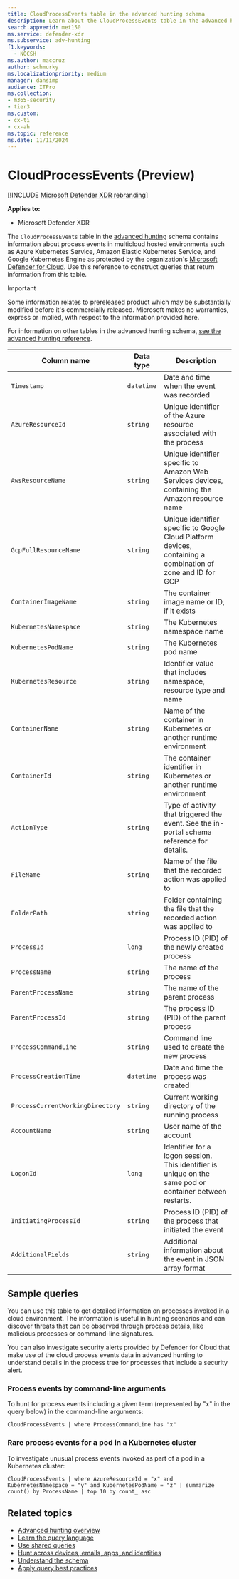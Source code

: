 ```yaml
---
title: CloudProcessEvents table in the advanced hunting schema
description: Learn about the CloudProcessEvents table in the advanced hunting schema, which contains information about process events in multicloud hosted environments.
search.appverid: met150
ms.service: defender-xdr
ms.subservice: adv-hunting
f1.keywords:
  - NOCSH
ms.author: maccruz
author: schmurky
ms.localizationpriority: medium
manager: dansimp
audience: ITPro
ms.collection: 
- m365-security
- tier3
ms.custom: 
- cx-ti
- cx-ah
ms.topic: reference
ms.date: 11/11/2024
---
```


# CloudProcessEvents (Preview)

[!INCLUDE [Microsoft Defender XDR rebranding](../includes/microsoft-defender.md)]

**Applies to:**
- Microsoft Defender XDR

The `CloudProcessEvents` table in the [advanced hunting](advanced-hunting-overview.md) schema contains information about process events in multicloud hosted environments such as Azure Kubernetes Service, Amazon Elastic Kubernetes Service, and Google Kubernetes Engine as protected by the organization's [Microsoft Defender for Cloud](/azure/defender-for-cloud/concept-integration-365#advanced-hunting-in-xdr). Use this reference to construct queries that return information from this table.

> [!IMPORTANT]
> Some information relates to prereleased product which may be substantially modified before it's commercially released. Microsoft makes no warranties, express or implied, with respect to the information provided here.

For information on other tables in the advanced hunting schema, [see the advanced hunting reference](advanced-hunting-schema-tables.md).

| Column name | Data type | Description |
|-------------|-----------|-------------|
| `Timestamp` | `datetime` | Date and time when the event was recorded |
| `AzureResourceId` | `string` | 	Unique identifier of the Azure resource associated with the process |
| `AwsResourceName` | `string` | Unique identifier specific to Amazon Web Services devices, containing the Amazon resource name|
| `GcpFullResourceName` | `string` | Unique identifier specific to Google Cloud Platform devices, containing a combination of zone and ID for GCP |
| `ContainerImageName` | `string` | The container image name or ID, if it exists |
| `KubernetesNamespace` | `string` | The Kubernetes namespace name |
| `KubernetesPodName` | `string` | The Kubernetes pod name | 	
| `KubernetesResource` | `string` | Identifier value that includes namespace, resource type and name | 	 
| `ContainerName` | `string` | Name of the container in Kubernetes or another runtime environment | 	 
| `ContainerId`	 | `string` | The container identifier in Kubernetes or another runtime environment|  	 
| `ActionType` | `string` | Type of activity that triggered the event. See the in-portal schema reference for details.| 	 
| `FileName` | `string` | Name of the file that the recorded action was applied to | 	 
| `FolderPath` | `string` | Folder containing the file that the recorded action was applied to| 	 
| `ProcessId` | `long` | Process ID (PID) of the newly created process | 	 
| `ProcessName` | `string` | The name of the process  | 	 
| `ParentProcessName` | `string` | The name of the parent process | 	 
| `ParentProcessId` | `string` | The process ID (PID) of the parent process| 	 
| `ProcessCommandLine` | `string` | Command line used to create the new process| 	 
| `ProcessCreationTime` | `datetime` | Date and time the process was created | 	 
| `ProcessCurrentWorkingDirectory` | `string` | Current working directory of the running process | 	 
| `AccountName` | `string` | User name of the account | 	 
| `LogonId` | `long` | Identifier for a logon session. This identifier is unique on the same pod or container between restarts.	| 	 
| `InitiatingProcessId` | `string` | Process ID (PID) of the process that initiated the event | 	 
| `AdditionalFields` | `string` | Additional information about the event in JSON array format | 	 


## Sample queries

You can use this table to get detailed information on processes invoked in a cloud environment. The information is useful in hunting scenarios and can discover threats that can be observed through process details, like malicious processes or command-line signatures. 

You can also investigate security alerts provided by Defender for Cloud that make use of the cloud process events data in advanced hunting to understand details in the process tree for processes that include a security alert.

### Process events by command-line arguments
To hunt for process events including a given term (represented by "x" in the query below) in the command-line arguments:

```kusto
CloudProcessEvents | where ProcessCommandLine has "x"
```

### Rare process events for a pod in a Kubernetes cluster
To investigate unusual process events invoked as part of a pod in a Kubernetes cluster: 

```kusto
CloudProcessEvents | where AzureResourceId = "x" and KubernetesNamespace = "y" and KubernetesPodName = "z" | summarize count() by ProcessName | top 10 by count_ asc
```

## Related topics

- [Advanced hunting overview](advanced-hunting-overview.md)
- [Learn the query language](advanced-hunting-query-language.md)
- [Use shared queries](advanced-hunting-shared-queries.md)
- [Hunt across devices, emails, apps, and identities](advanced-hunting-query-emails-devices.md)
- [Understand the schema](advanced-hunting-schema-tables.md)
- [Apply query best practices](advanced-hunting-best-practices.md)

